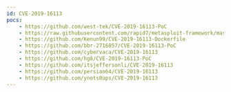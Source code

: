 ```yaml
---
id: CVE-2019-16113
pocs:
    - https://github.com/west-tek/CVE-2019-16113-PoC
    - https://raw.githubusercontent.com/rapid7/metasploit-framework/master/modules/exploits/linux/http/bludit_upload_images_exec.rb
    - https://github.com/Kenun99/CVE-2019-16113-Dockerfile
    - https://github.com/bbr-2716057/CVE-2019-16113-PoC
    - https://github.com/cybervaca/CVE-2019-16113
    - https://github.com/hg8/CVE-2019-16113-PoC
    - https://github.com/itsjeffersonli/CVE-2019-16113
    - https://github.com/persian64/CVE-2019-16113
    - https://github.com/ynots0ups/CVE-2019-16113
---
```

